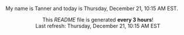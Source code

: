 My name is Tanner and today is Thursday, December 21, 10:15 AM EST.

<p align="center">This <i>README</i> file is generated <b>every 3 hours</b>!</br>Last refresh: Thursday, December 21, 10:15 AM EST<br /></p>
